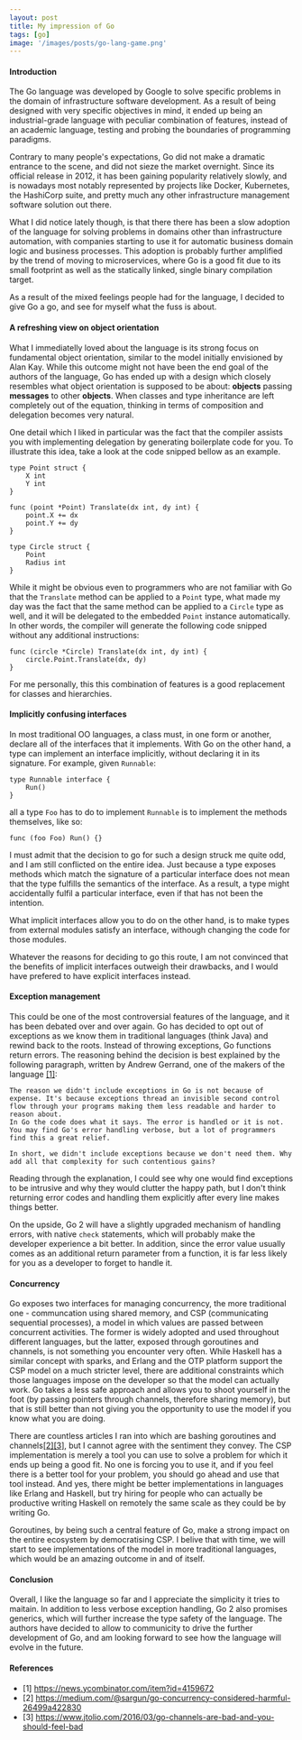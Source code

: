 ```yaml
---
layout: post
title: My impression of Go
tags: [go]
image: '/images/posts/go-lang-game.png'
---
```


#### Introduction

The Go language was developed by Google to solve specific problems in the domain of infrastructure software development.
As a result of being designed with very specific objectives in mind, it ended up being an industrial-grade language with peculiar combination of features, instead of an academic language, testing and probing the boundaries of programming paradigms.

Contrary to many people's expectations, Go did not make a dramatic entrance to the scene, and did not sieze the market overnight. Since its official release in 2012, it has been gaining popularity relatively slowly, and is nowadays most notably represented by projects like Docker, Kubernetes, the HashiCorp suite, and pretty much any other infrastructure management software solution out there. 

What I did notice lately though, is that there there has been a slow adoption of the language for solving problems
in domains other than infrastructure automation, with companies starting to use it for automatic business domain logic and business processes. 
This adoption is probably further amplified by the trend of moving to microservices, where Go is a good fit due to its small footprint as well as the statically linked, single binary compilation target.

As a result of the mixed feelings people had for the language, I decided to give Go a go, and see for myself what the fuss is about. 

#### A refreshing view on object orientation

What I immediatelly loved about the language is its strong focus on fundamental object orientation, similar to the model initially envisioned by Alan Kay. While this outcome might not have been the end goal of the authors of the language, Go has ended up with a design which closely resembles what object orientation is supposed to be about: **objects** passing **messages** to other **objects**. When classes and type inheritance are left completely out of the equation, thinking in terms of composition and delegation becomes very natural. 

One detail which I liked in particular was the fact that the compiler assists you with implementing delegation by generating boilerplate code for you. To illustrate this idea, take a look at the code snipped bellow as an example.

```
type Point struct {
	X int
	Y int
}

func (point *Point) Translate(dx int, dy int) {
	point.X += dx
	point.Y += dy
}

type Circle struct {
	Point
	Radius int
}
```

While it might be obvious even to programmers who are not familiar with Go that the `Translate` method can be applied to a `Point` type, what made my day was the fact that the same method can be applied to a `Circle` type as well, and it will be delegated to the embedded `Point` instance automatically. In other words, the compiler will generate the following code snipped without any additional instructions:

```
func (circle *Circle) Translate(dx int, dy int) {
	circle.Point.Translate(dx, dy)
}
```

For me personally, this this combination of features is a good replacement for classes and hierarchies.

#### Implicitly confusing interfaces

In most traditional OO languages, a class must, in one form or another, declare all of the interfaces that it implements.
With Go on the other hand, a type can implement an interface implicitly, without declaring it in its signature. 
For example, given `Runnable`:
```
type Runnable interface {
	Run()
}
```
all a type `Foo` has to do to implement `Runnable` is to implement the methods themselves, like so:
```
func (foo Foo) Run() {}
```

I must admit that the decision to go for such a design struck me quite odd, and I am still conflicted on the entire idea. 
Just because a type exposes methods which match the signature of a particular interface does not mean that the type fulfills the semantics of the interface. As a result, a type might accidentally fulfil a particular interface, even if that has not been the intention. 

What implicit interfaces allow you to do on the other hand, is to make types from external modules satisfy an interface, withough changing the code for those modules.

Whatever the reasons for deciding to go this route, I am not convinced that the benefits of implicit interfaces outweigh their drawbacks, and I would have prefered to have explicit interfaces instead.

#### Exception management

This could be one of the most controversial features of the language, and it has been debated over and over again.
Go has decided to opt out of exceptions as we know them in traditional languages (think Java) and rewind back to the roots.
Instead of throwing exceptions, Go functions return errors. The reasoning behind the decision is best explained by the following paragraph, written by Andrew Gerrand, one of the makers of the language [[1]](https://news.ycombinator.com/item?id=4159672):

```
The reason we didn't include exceptions in Go is not because of expense. It's because exceptions thread an invisible second control flow through your programs making them less readable and harder to reason about.
In Go the code does what it says. The error is handled or it is not. You may find Go's error handling verbose, but a lot of programmers find this a great relief.

In short, we didn't include exceptions because we don't need them. Why add all that complexity for such contentious gains?
```

Reading through the explanation, I could see why one would find exceptions to be intrusive and why they would clutter the happy path, but I don't think returning error codes and handling them explicitly after every line makes things better. 

On the upside, Go 2 will have a slightly upgraded mechanism of handling errors, with native `check` statements, which will probably make the developer experience a bit better. In addition, since the error value usually comes as an additional return parameter from a function, it is far less likely for you as a developer to forget to handle it.

#### Concurrency

Go exposes two interfaces for managing concurrency, the more traditional one - communcation using shared memory, and CSP (communicating sequential processes), a model in which values are passed between concurrent activities. The former is widely adopted and used throughout different languages, but the latter, exposed through goroutines and channels, is not something you encounter very often. While Haskell has a similar concept with sparks, and Erlang and the OTP platform support the CSP model on a much stricter level, there are additional constraints which those languages impose on the developer so that the model can actually work. Go takes a less safe approach and allows you to shoot yourself in the foot (by passing pointers through channels, therefore sharing memory), but that is still better than not giving you the opportunity to use the model if you know what you are doing. 

There are countless articles I ran into which are bashing goroutines and channels[[2]](https://medium.com/@sargun/go-concurrency-considered-harmful-26499a422830)[[3]](https://www.jtolio.com/2016/03/go-channels-are-bad-and-you-should-feel-bad), but I cannot agree with the sentiment they convey. The CSP implementation is merely a tool
you can use to solve a problem for which it ends up being a good fit. No one is forcing you to use it, and if you feel there is a better tool for your problem, you should go ahead and use that tool instead. And yes, there might be better implementations in languages like Erlang and Haskell, but try hiring for people who can actually be productive writing Haskell on remotely the same scale as they could be by writing Go. 

Goroutines, by being such a central feature of Go, make a strong impact on the entire ecosystem by democratising CSP. I belive that with time, we will start to see implementations
of the model in more traditional languages, which would be an amazing outcome in and of itself.

#### Conclusion

Overall, I like the language so far and I appreciate the simplicity it tries to maitain. In addition to less verbose exception handling, Go 2 also promises generics, which will further increase the type safety of the language. The authors have decided to allow to communicity to drive the further development of Go, and am looking forward to see how the language will evolve in the future.

#### References
* [1] <https://news.ycombinator.com/item?id=4159672>
* [2] <https://medium.com/@sargun/go-concurrency-considered-harmful-26499a422830>
* [3] <https://www.jtolio.com/2016/03/go-channels-are-bad-and-you-should-feel-bad>